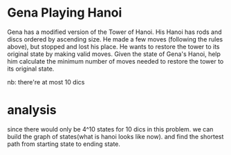 # Gena Playing Hanoi
Gena has a modified version of the Tower of Hanoi. His Hanoi has  rods and  discs ordered by ascending size. He made a few moves (following the rules above), but stopped and lost his place. He wants to restore the tower to its original state by making valid moves. Given the state of Gena's Hanoi, help him calculate the minimum number of moves needed to restore the tower to its original state.

nb: there're at most 10 dics

# analysis
since there would only be 4^10 states for 10 dics in this problem. we can build the graph of states(what is hanoi looks like now). and find the shortest path from starting state to ending state.